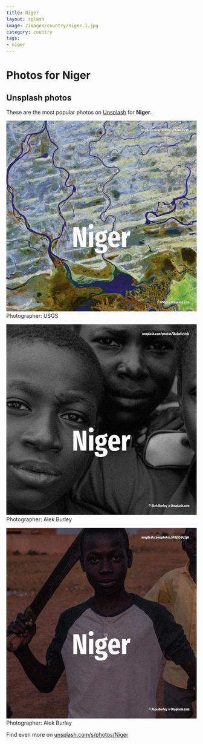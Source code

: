 ```yaml
---
title: Niger
layout: splash
image: /images/country/niger.1.jpg
category: country
tags:
- niger
---
```

# Photos for Niger
 
## Unsplash photos
These are the most popular photos on [Unsplash](https://unsplash.com) for **Niger**.
 
![Niger](/images/country/niger.1.jpg)
Photographer:  USGS
 
![Niger](/images/country/niger.2.jpg)
Photographer:  Alek Burley
 
![Niger](/images/country/niger.3.jpg)
Photographer:  Alek Burley
 
Find even more on [unsplash.com/s/photos/Niger](https://unsplash.com/s/photos/Niger)
 
